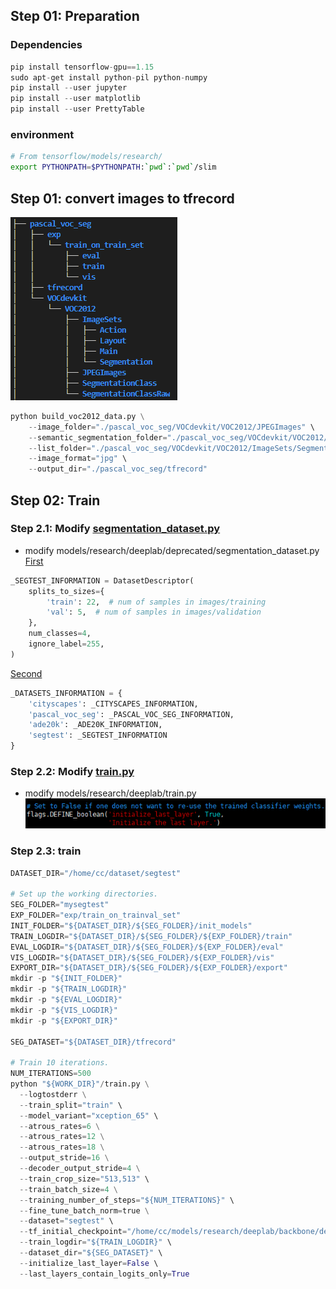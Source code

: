 ## Step 01: Preparation  
### Dependencies
```python
pip install tensorflow-gpu==1.15
sudo apt-get install python-pil python-numpy
pip install --user jupyter
pip install --user matplotlib
pip install --user PrettyTable
```
### environment  
```bash
# From tensorflow/models/research/
export PYTHONPATH=$PYTHONPATH:`pwd`:`pwd`/slim
```

## Step 01: convert images to tfrecord  
![avatar](fig/01_convert_images_to_tfrecord.png)
```python
python build_voc2012_data.py \
	--image_folder="./pascal_voc_seg/VOCdevkit/VOC2012/JPEGImages" \
	--semantic_segmentation_folder="./pascal_voc_seg/VOCdevkit/VOC2012/SegmentationClassRaw" \
 	--list_folder="./pascal_voc_seg/VOCdevkit/VOC2012/ImageSets/Segmentation" \ 
	--image_format="jpg" \ 
	--output_dir="./pascal_voc_seg/tfrecord"
```

## Step 02: Train  
### Step 2.1: Modify [segmentation_dataset.py]()  
* modify models/research/deeplab/deprecated/segmentation_dataset.py
[First]()
```python
_SEGTEST_INFORMATION = DatasetDescriptor(
    splits_to_sizes={
        'train': 22,  # num of samples in images/training
        'val': 5,  # num of samples in images/validation
    },
    num_classes=4,
    ignore_label=255,
)
```
[Second]()
```python
_DATASETS_INFORMATION = {
    'cityscapes': _CITYSCAPES_INFORMATION,
    'pascal_voc_seg': _PASCAL_VOC_SEG_INFORMATION,
    'ade20k': _ADE20K_INFORMATION,
    'segtest': _SEGTEST_INFORMATION
}
```

### Step 2.2: Modify [train.py]()  
* modify models/research/deeplab/train.py  
![avatar](fig/02_train_modify2.png)


### Step 2.3: train  
```python
DATASET_DIR="/home/cc/dataset/segtest"
 
# Set up the working directories.
SEG_FOLDER="mysegtest"
EXP_FOLDER="exp/train_on_trainval_set"
INIT_FOLDER="${DATASET_DIR}/${SEG_FOLDER}/init_models"
TRAIN_LOGDIR="${DATASET_DIR}/${SEG_FOLDER}/${EXP_FOLDER}/train"
EVAL_LOGDIR="${DATASET_DIR}/${SEG_FOLDER}/${EXP_FOLDER}/eval"
VIS_LOGDIR="${DATASET_DIR}/${SEG_FOLDER}/${EXP_FOLDER}/vis"
EXPORT_DIR="${DATASET_DIR}/${SEG_FOLDER}/${EXP_FOLDER}/export"
mkdir -p "${INIT_FOLDER}"
mkdir -p "${TRAIN_LOGDIR}"
mkdir -p "${EVAL_LOGDIR}"
mkdir -p "${VIS_LOGDIR}"
mkdir -p "${EXPORT_DIR}"
 
SEG_DATASET="${DATASET_DIR}/tfrecord"
 
# Train 10 iterations.
NUM_ITERATIONS=500
python "${WORK_DIR}"/train.py \
  --logtostderr \
  --train_split="train" \
  --model_variant="xception_65" \
  --atrous_rates=6 \
  --atrous_rates=12 \
  --atrous_rates=18 \
  --output_stride=16 \
  --decoder_output_stride=4 \
  --train_crop_size="513,513" \
  --train_batch_size=4 \
  --training_number_of_steps="${NUM_ITERATIONS}" \
  --fine_tune_batch_norm=true \
  --dataset="segtest" \
  --tf_initial_checkpoint="/home/cc/models/research/deeplab/backbone/deeplabv3_cityscapes_train/model.ckpt" \
  --train_logdir="${TRAIN_LOGDIR}" \
  --dataset_dir="${SEG_DATASET}" \
  --initialize_last_layer=False \ 
  --last_layers_contain_logits_only=True
```